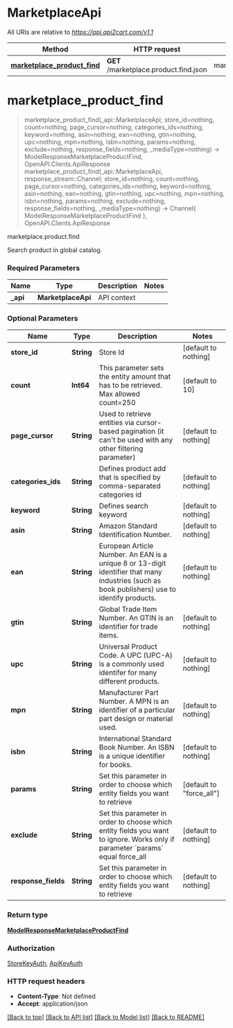 # MarketplaceApi

All URIs are relative to *https://api.api2cart.com/v1.1*

Method | HTTP request | Description
------------- | ------------- | -------------
[**marketplace_product_find**](MarketplaceApi.md#marketplace_product_find) | **GET** /marketplace.product.find.json | marketplace.product.find


# **marketplace_product_find**
> marketplace_product_find(_api::MarketplaceApi; store_id=nothing, count=nothing, page_cursor=nothing, categories_ids=nothing, keyword=nothing, asin=nothing, ean=nothing, gtin=nothing, upc=nothing, mpn=nothing, isbn=nothing, params=nothing, exclude=nothing, response_fields=nothing, _mediaType=nothing) -> ModelResponseMarketplaceProductFind, OpenAPI.Clients.ApiResponse <br/>
> marketplace_product_find(_api::MarketplaceApi, response_stream::Channel; store_id=nothing, count=nothing, page_cursor=nothing, categories_ids=nothing, keyword=nothing, asin=nothing, ean=nothing, gtin=nothing, upc=nothing, mpn=nothing, isbn=nothing, params=nothing, exclude=nothing, response_fields=nothing, _mediaType=nothing) -> Channel{ ModelResponseMarketplaceProductFind }, OpenAPI.Clients.ApiResponse

marketplace.product.find

Search product in global catalog.

### Required Parameters

Name | Type | Description  | Notes
------------- | ------------- | ------------- | -------------
 **_api** | **MarketplaceApi** | API context | 

### Optional Parameters

Name | Type | Description  | Notes
------------- | ------------- | ------------- | -------------
 **store_id** | **String** | Store Id | [default to nothing]
 **count** | **Int64** | This parameter sets the entity amount that has to be retrieved. Max allowed count&#x3D;250 | [default to 10]
 **page_cursor** | **String** | Used to retrieve entities via cursor-based pagination (it can&#39;t be used with any other filtering parameter) | [default to nothing]
 **categories_ids** | **String** | Defines product add that is specified by comma-separated categories id | [default to nothing]
 **keyword** | **String** | Defines search keyword | [default to nothing]
 **asin** | **String** | Amazon Standard Identification Number. | [default to nothing]
 **ean** | **String** | European Article Number. An EAN is a unique 8 or 13-digit identifier that many industries (such as book publishers) use to identify products. | [default to nothing]
 **gtin** | **String** | Global Trade Item Number. An GTIN is an identifier for trade items. | [default to nothing]
 **upc** | **String** | Universal Product Code. A UPC (UPC-A) is a commonly used identifer for many different products. | [default to nothing]
 **mpn** | **String** | Manufacturer Part Number. A MPN is an identifier of a particular part design or material used. | [default to nothing]
 **isbn** | **String** | International Standard Book Number. An ISBN is a unique identifier for books. | [default to nothing]
 **params** | **String** | Set this parameter in order to choose which entity fields you want to retrieve | [default to &quot;force_all&quot;]
 **exclude** | **String** | Set this parameter in order to choose which entity fields you want to ignore. Works only if parameter &#x60;params&#x60; equal force_all | [default to nothing]
 **response_fields** | **String** | Set this parameter in order to choose which entity fields you want to retrieve | [default to nothing]

### Return type

[**ModelResponseMarketplaceProductFind**](ModelResponseMarketplaceProductFind.md)

### Authorization

[StoreKeyAuth](../README.md#StoreKeyAuth), [ApiKeyAuth](../README.md#ApiKeyAuth)

### HTTP request headers

 - **Content-Type**: Not defined
 - **Accept**: application/json

[[Back to top]](#) [[Back to API list]](../README.md#api-endpoints) [[Back to Model list]](../README.md#models) [[Back to README]](../README.md)

